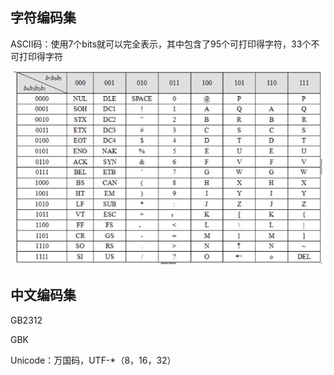 ## 字符编码集

ASCII码：使用7个bits就可以完全表示，其中包含了95个可打印得字符，33个不可打印得字符

![image-20220323222128766](../../.vuepress/public/image-20220323222128766.png)

## 中文编码集

GB2312

GBK

Unicode：万国码，UTF-*（8，16，32）